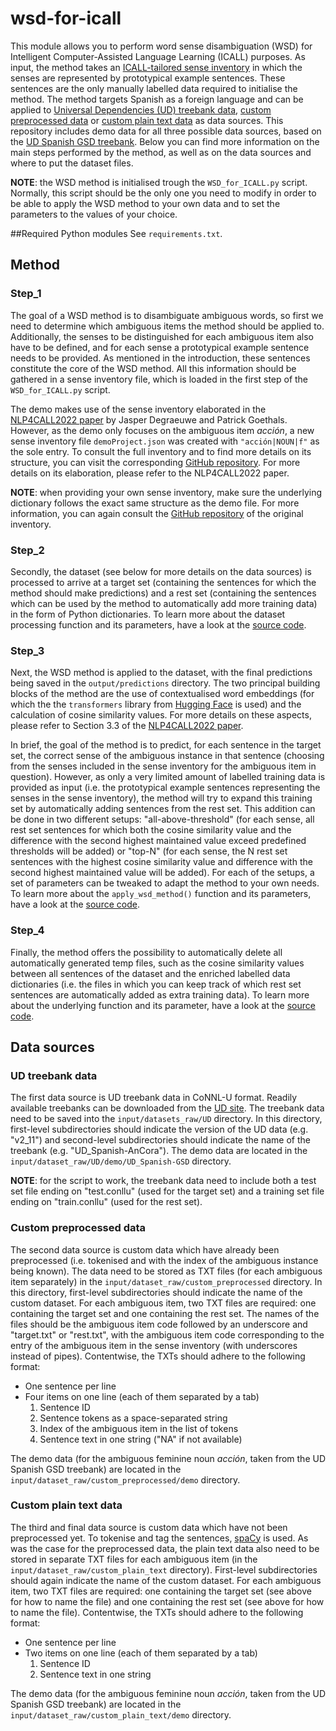 # wsd-for-icall
This module allows you to perform word sense disambiguation (WSD) for Intelligent Computer-Assisted Language Learning (ICALL) purposes. As input, the method takes an [ICALL-tailored sense inventory](#step_1) in which the senses are represented by prototypical example sentences. These sentences are the only manually labelled data required to initialise the method. The method targets Spanish as a foreign language and can be applied to [Universal Dependencies (UD) treebank data](#ud-treebank-data), [custom preprocessed data](#custom-preprocessed-data) or [custom plain text data](#custom-plain-text-data) as data sources. This repository includes demo data for all three possible data sources, based on the [UD Spanish GSD treebank](https://universaldependencies.org/treebanks/es_gsd/index.html). Below you can find more information on the main steps performed by the method, as well as on the data sources and where to put the dataset files. 

**NOTE**: the WSD method is initialised trough the <code>WSD_for_ICALL.py</code> script. Normally, this script should be the only one you need to modify in order to be able to apply the WSD method to your own data and to set the parameters to the values of your choice.

##Required Python modules
See <code>requirements.txt</code>.

## Method
### Step_1
The goal of a WSD method is to disambiguate ambiguous words, so first we need to determine which ambiguous items the method should be applied to. Additionally, the senses to be distinguished for each ambiguous item also have to be defined, and for each sense a prototypical example sentence needs to be provided. As mentioned in the introduction, these sentences constitute the core of the WSD method. All this information should be gathered in a sense inventory file, which is loaded in the first step of the <code>WSD_for_ICALL.py</code> script.

The demo makes use of the sense inventory elaborated in the [NLP4CALL2022 paper](https://ecp.ep.liu.se/index.php/sltc/article/view/577) by Jasper Degraeuwe and Patrick Goethals. However, as the demo only focuses on the ambiguous item _acción_, a new sense inventory file <code>demoProject.json</code> was created with <code>"acción|NOUN|f"</code> as the sole entry. To consult the full inventory and to find more details on its structure, you can visit the corresponding [GitHub repository](https://github.com/JasperD-UGent/sense-inventory-economics-50). For more details on its elaboration, please refer to the NLP4CALL2022 paper.

**NOTE**: when providing your own sense inventory, make sure the underlying dictionary follows the exact same structure as the demo file. For more information, you can again consult the [GitHub repository](https://github.com/JasperD-UGent/sense-inventory-economics-50) of the original inventory.

### Step_2
Secondly, the dataset (see below for more details on the data sources) is processed to arrive at a target set (containing the sentences for which the method should make predictions) and a rest set (containing the sentences which can be used by the method to automatically add more training data) in the form of Python dictionaries. To learn more about the dataset processing function and its parameters, have a look at the [source code](https://github.com/JasperD-UGent/wsd-for-icall/blob/2332822a8d0dcac470e11d513509ff0b2328ac47/WSD_for_ICALL_defs.py#L21).

### Step_3
Next, the WSD method is applied to the dataset, with the final predictions being saved in the <code>output/predictions</code> directory. The two principal building blocks of the method are the use of contextualised word embeddings (for which the the <code>transformers</code> library from [Hugging Face](https://huggingface.co/) is used) and the calculation of cosine similarity values. For more details on these aspects, please refer to Section 3.3 of the [NLP4CALL2022 paper](https://ecp.ep.liu.se/index.php/sltc/article/view/577).

In brief, the goal of the method is to predict, for each sentence in the target set, the correct sense of the ambiguous instance in that sentence (choosing from the senses included in the sense inventory for the ambiguous item in question). However, as only a very limited amount of labelled training data is provided as input (i.e. the prototypical example sentences representing the senses in the sense inventory), the method will try to expand this training set by automatically adding sentences from the rest set. This addition can be done in two different setups: "all-above-threshold" (for each sense, all rest set sentences for which both the cosine similarity value and the difference with the second highest maintained value exceed predefined thresholds will be added) or "top-N" (for each sense, the N rest set sentences with the highest cosine similarity value and difference with the second highest maintained value will be added). For each of the setups, a set of parameters can be tweaked to adapt the method to your own needs. To learn more about the <code>apply_wsd_method()</code> function and its parameters, have a look at the [source code](https://github.com/JasperD-UGent/wsd-for-icall/blob/2332822a8d0dcac470e11d513509ff0b2328ac47/WSD_for_ICALL_defs.py#L198).

### Step_4
Finally, the method offers the possibility to automatically delete all automatically generated temp files, such as the cosine similarity values between all sentences of the dataset and the enriched labelled data dictionaries (i.e. the files in which you can keep track of which rest set sentences are automatically added as extra training data). To learn more about the underlying function and its parameter, have a look at the [source code](https://github.com/JasperD-UGent/wsd-for-icall/blob/2332822a8d0dcac470e11d513509ff0b2328ac47/WSD_for_ICALL_defs.py#L414).

## Data sources
### UD treebank data
The first data source is UD treebank data in CoNNL-U format. Readily available treebanks can be downloaded from the [UD site](https://universaldependencies.org/#download). The treebank data need to be saved into the <code>input/datasets_raw/UD</code> directory. In this directory, first-level subdirectories should indicate the version of the UD data (e.g. "v2_11") and second-level subdirectories should indicate the name of the treebank (e.g. "UD_Spanish-AnCora"). The demo data are located in the <code>input/dataset_raw/UD/demo/UD_Spanish-GSD</code> directory.

**NOTE**: for the script to work, the treebank data need to include both a test set file ending on "test.conllu" (used for the target set) and a training set file ending on "train.conllu" (used for the rest set).

### Custom preprocessed data
The second data source is custom data which have already been preprocessed (i.e. tokenised and with the index of the ambiguous instance being known). The data need to be stored as TXT files (for each ambiguous item separately) in the <code>input/dataset_raw/custom_preprocessed</code> directory. In this directory, first-level subdirectories should indicate the name of the custom dataset. For each ambiguous item, two TXT files are required: one containing the target set  and one containing the rest set. The names of the files should be the ambiguous item code followed by an underscore and "target.txt" or "rest.txt", with the ambiguous item code corresponding to the entry of the ambiguous item in the sense inventory (with underscores instead of pipes). Contentwise, the TXTs should adhere to the following format:
- One sentence per line
- Four items on one line (each of them separated by a tab)
  1. Sentence ID 
  2. Sentence tokens as a space-separated string 
  3. Index of the ambiguous item in the list of tokens 
  4. Sentence text in one string ("NA" if not available)

The demo data (for the ambiguous feminine noun _acción_, taken from the UD Spanish GSD treebank) are located in the <code>input/dataset_raw/custom_preprocessed/demo</code> directory.

### Custom plain text data
The third and final data source is custom data which have not been preprocessed yet. To tokenise and tag the sentences, [spaCy](https://spacy.io/) is used. As was the case for the preprocessed data, the plain text data also need to be stored in separate TXT files for each ambiguous item (in the <code>input/dataset_raw/custom_plain_text</code> directory). First-level subdirectories should again indicate the name of the custom dataset. For each ambiguous item, two TXT files are required: one containing the target set (see above for how to name the file) and one containing the rest set (see above for how to name the file). Contentwise, the TXTs should adhere to the following format:
- One sentence per line
- Two items on one line (each of them separated by a tab)
  1. Sentence ID
  2. Sentence text in one string

The demo data (for the ambiguous feminine noun _acción_, taken from the UD Spanish GSD treebank) are located in the <code>input/dataset_raw/custom_plain_text/demo</code> directory.
